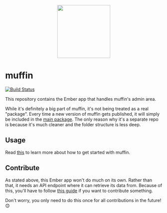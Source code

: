 <p align="center">
  <a href="http://muffin.cafe">
    <img src="http://i.imgur.com/buhMCWz.png" width="170">
  </a>
</p>

# muffin

[![Build Status](https://travis-ci.org/muffinjs/client.svg?branch=master)](https://travis-ci.org/muffinjs/client)

This repository contains the Ember app that handles muffin's admin area.

While it's definitely a big part of muffin, it's not being treated as a real "package". Every time a new version of muffin gets published, it will simply be included in the [main package](https://github.com/muffinjs/cli). The only reason why it's a separate repo is because it's much cleaner and the folder structure is less deep.

## Usage

Read [this](https://github.com/muffinjs/server#use-me) to learn more about how to get started with muffin.

## Contribute

As stated above, this Ember app won't do much on its own. Rather than that, it needs an API endpoint where it can retrieve its data from. Because of this, you'll have to follow [this guide](https://github.com/muffinjs/server/blob/master/.github/CONTRIBUTING.md) if you want to contribute something.

Don't worry, you only need to do this once for all contributions in the future! :blush:
